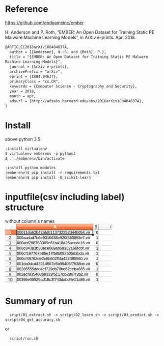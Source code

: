 # Reference
https://github.com/endgameinc/ember  

H. Anderson and P. Roth, "EMBER: An Open Dataset for Training Static PE Malware Machine Learning Models”, in ArXiv e-prints. Apr. 2018.  

```
@ARTICLE{2018arXiv180404637A,  
  author = {{Anderson}, H.~S. and {Roth}, P.},  
  title = "{EMBER: An Open Dataset for Training Static PE Malware Machine Learning Models}",  
  journal = {ArXiv e-prints},  
  archivePrefix = "arXiv",  
  eprint = {1804.04637},  
  primaryClass = "cs.CR",  
  keywords = {Computer Science - Cryptography and Security},  
  year = 2018,  
  month = apr,  
  adsurl = {http://adsabs.harvard.edu/abs/2018arXiv180404637A},  
}  
```  

# Install
above python 3.5    
```
;install virtualenv
$ virtualenv emberenv -p python3
$ . ./emberenv/bin/activate
```
  
```
;install python modules
(emberenv)$ pip install -r requirements.txt
(emberenv)$ pip install -U scikit-learn
```

# inputfile(csv including label) structure
without column's names
![traindata_label](screenshot/traindata_label.png)

# Summary of run
```
  sript/01_extract.sh -> script/02_learn.sh -> script/03_predict.sh -> script/04_get_accuracy.sh
```  
  or    

```
  script/run.sh
```